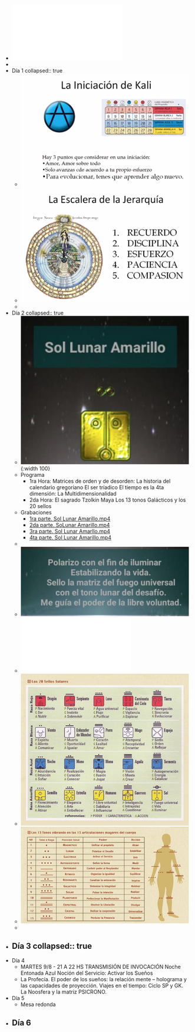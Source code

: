 - ![Programa Circulo Tormenta.pdf](../assets/Programa_Circulo_Tormenta_1659939814239_0.pdf)
-
- Día 1
  collapsed:: true
	- ![Screen Shot 2022-08-05 at 21.54.33.png](../assets/Screen_Shot_2022-08-05_at_21.54.33_1659940138285_0.png)
	- ![Screen Shot 2022-08-05 at 21.58.12.png](../assets/Screen_Shot_2022-08-05_at_21.58.12_1659940132515_0.png)
	-
- Día 2
  collapsed:: true
	- ![image.png](../assets/image_1659833498786_0.png){:width 100}
	- Programa
		- 1ra Hora:
		  Matrices de orden y de desorden:
		  La historia del calendario gregoriano
		  El ser tríadico
		  El tiempo es la 4ta dimensión:
		  La Multidimensionalidad
		- 2da Hora:
		  El sagrado Tzolkin Maya
		  Los 13 tonos Galácticos y los 20 sellos
	- Grabaciones
		- [1ra parte. Sol Lunar Amarillo.mp4](../assets/1ra_parte._Sol_Lunar_Amarillo_1659940000174_0.mp4)
		- [2da parte. SoLunar Amarillo.mp4](../assets/2da_parte._SoLunar_Amarillo_1659939996549_0.mp4)
		- [3ra parte. Sol Lunar Amarllo.mp4](../assets/3ra_parte._Sol_Lunar_Amarllo_1659939992320_0.mp4)
		- [4ta parte. Sol Lunar Amarillo.mp4](../assets/4ta_parte._Sol_Lunar_Amarillo_1659939976727_0.mp4)
	-
	- ![image.png](../assets/image_1659833486083_0.png)
	- ![Genesis del Encantamiento del Sueno.pdf](../assets/Genesis_del_Encantamiento_del_Sueno_1659833359118_0.pdf)
	- ![image.png](../assets/image_1659833316296_0.png)
	- ![image.png](../assets/image_1659833799959_0.png)
	-
- Día 3
  collapsed:: true
	-
- Día 4
	- MARTES 9/8 - 21 A 22 HS
	  TRANSMISIÓN DE INVOCACIÓN
	  Noche Entonada Azul
	  Noción del Servicio:
	  Activar  los Sueños
	- La Profecía. 
	  El poder de los sueños: 
	  la relación mente – holograma y las capacidades de proyección. 
	  Viajes en el tiempo: Ciclo SP y GK.
	  La Noosfera y la matriz PSICRONO.
- Día 5
	- Mesa redonda
- Día 6
	-